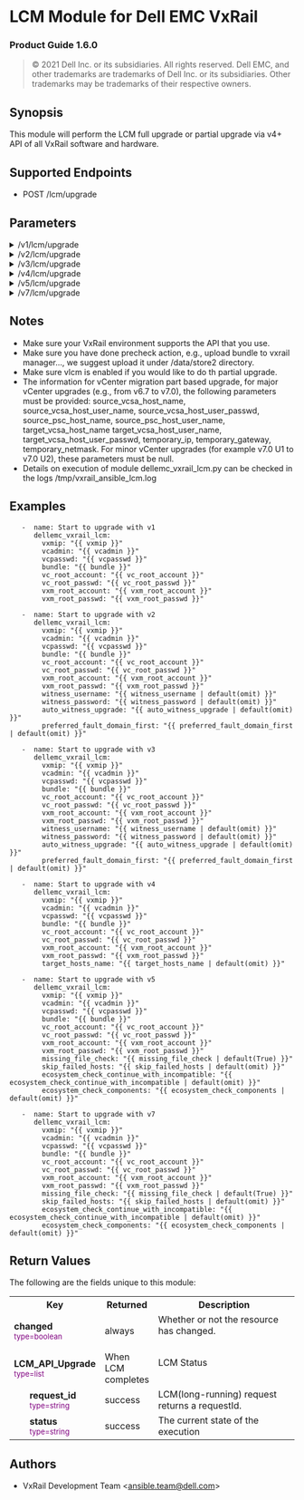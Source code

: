 **LCM Module for Dell EMC VxRail**
=========================================
### Product Guide 1.6.0

> © 2021 Dell Inc. or its subsidiaries. All rights reserved. Dell 
> EMC, and other trademarks are trademarks of Dell Inc. or its 
> subsidiaries. Other trademarks may be trademarks of their respective owners. 

Synopsis
--------
This module will perform the LCM full upgrade or partial upgrade via v4+ API of all VxRail software and hardware.
  
Supported Endpoints
--------

* POST /lcm/upgrade
  

Parameters
----------

<details>
   <summary>/v1/lcm/upgrade</summary>
   <table border=0
      cellpadding=0
      class="documentation-table">
      <tr>
         <th colspan="1">Parameter</th>
         <th>Choices/<font color="blue">Defaults</font>
         </th>
         <th width="100%">Comments</th>
      </tr>
      <tr>
         <td colspan="1">
            <div class="ansibleOptionAnchor"
               id="parameter-host_name"/>
            <b>vxmip</b>
            <a class="ansibleOptionLink"
               href="#parameter-host_name"
               title="Permalink to this option"/>
            <div style="font-size: small">
               <span style="color: purple">type=string</span>
               <br>
               <span style="color: red">required=true</span>
            </div>
         </td>
         <td>
         </td>
         <td>
            <div>The IP address of the VxRail Manager System</div>
         </td>
      </tr>
      <tr>
         <td colspan="1">
            <div class="ansibleOptionAnchor"
               id="parameter-host_name"/>
            <b>vcadmin</b>
            <a class="ansibleOptionLink"
               href="#parameter-host_name"
               title="Permalink to this option"/>
            <div style="font-size: small">
               <span style="color: purple">type=string</span>
               <br>
               <span style="color: red">required=true</span>
            </div>
         </td>
         <td>
         </td>
         <td>
            <div>Administrative account of the vCenter Server the VxRail Manager is registered to</div>
         </td>
      </tr>
      <tr>
         <td colspan="1">
            <div class="ansibleOptionAnchor"
               id="parameter-host_name"/>
            <b>vcpasswd</b>
            <a class="ansibleOptionLink"
               href="#parameter-host_name"
               title="Permalink to this option"/>
            <div style="font-size: small">
               <span style="color: purple">type=string</span>
               <br>
               <span style="color: red">required=true</span>
            </div>
         </td>
         <td>
         </td>
         <td>
            <div>The password for the administrator account provided in vcadmin</div>
         </td>
      </tr>
      <tr>
         <td colspan="1">
            <div class="ansibleOptionAnchor"
               id="parameter-host_name"/>
            <b>vc_root_account</b>
            <a class="ansibleOptionLink"
               href="#parameter-host_name"
               title="Permalink to this option"/>
            <div style="font-size: small">
               <span style="color: purple">type=string</span>
               <br>
               <span style="color: red">required=true</span>
            </div>
         </td>
         <td>
         </td>
         <td>
            <div>Root account of the vCenter Server the VxRail Manager is registered to</div>
         </td>
      </tr>
      <tr>
         <td colspan="1">
            <div class="ansibleOptionAnchor"
               id="parameter-host_name"/>
            <b>vc_root_passwd</b>
            <a class="ansibleOptionLink"
               href="#parameter-host_name"
               title="Permalink to this option"/>
            <div style="font-size: small">
               <span style="color: purple">type=string</span>
               <br>
               <span style="color: red">required=true</span>
            </div>
         </td>
         <td>
         </td>
         <td>
            <div>The password for the root account provided in vcadmin</div>
         </td>
      </tr>
      <tr>
         <td colspan="1">
            <div class="ansibleOptionAnchor"
               id="parameter-host_name"/>
            <b>vxm_root_account</b>
            <a class="ansibleOptionLink"
               href="#parameter-host_name"
               title="Permalink to this option"/>
            <div style="font-size: small">
               <span style="color: purple">type=string</span>
               <br>
               <span style="color: red">required=true</span>
            </div>
         </td>
         <td>
         </td>
         <td>
            <div>Root account of  VxRail Manager</div>
         </td>
      </tr>
      <tr>
         <td colspan="1">
            <div class="ansibleOptionAnchor"
               id="parameter-host_name"/>
            <b>vxm_root_passwd</b>
            <a class="ansibleOptionLink"
               href="#parameter-host_name"
               title="Permalink to this option"/>
            <div style="font-size: small">
               <span style="color: purple">type=string</span>
               <br>
               <span style="color: red">required=true</span>
            </div>
         </td>
         <td>
         </td>
         <td>
            <div>The password for the root account provided in vxm root account</div>
         </td>
      </tr>
      <tr>
         <td colspan="1">
            <div class="ansibleOptionAnchor"
               id="parameter-host_name"/>
            <b>bundle</b>
            <a class="ansibleOptionLink"
               href="#parameter-host_name"
               title="Permalink to this option"/>
            <div style="font-size: small">
               <span style="color: purple">type=string</span>
               <br>
               <span style="color: red">required=true</span>
            </div>
         </td>
         <td>
         </td>
         <td>
            <div>The path of lcm bundle on vxm, which is recommended under /data/store2</div>
         </td>
      </tr>
      <tr>
         <td colspan="1">
            <div class="ansibleOptionAnchor"
               id="parameter-state"/>
            <b>psc_root_account</b>
            <a class="ansibleOptionLink"
               href="#parameter-state"
               title="Permalink to this option"/>
            <div style="font-size: small">
               <span style="color: purple">type=str</span>
               <br>
               <span style="color: red"/>
            </div>
         </td>
         <td>
         </td>
         <td>
            <div>Root account of the PSC the VxRail Manager is registered to.</div>
         </td>
      </tr>
      <tr>
         <td colspan="1">
            <div class="ansibleOptionAnchor"
               id="parameter-state"/>
            <b>psc_root_passwd</b>
            <a class="ansibleOptionLink"
               href="#parameter-state"
               title="Permalink to this option"/>
            <div style="font-size: small">
               <span style="color: purple">type=str</span>
               <br>
               <span style="color: red"/>
            </div>
         </td>
         <td>
         </td>
         <td>
            <div>The password for the root account provided in PSC.</div>
         </td>
      </tr>
      <tr>
         <td colspan="1">
            <div class="ansibleOptionAnchor"
               id="parameter-state"/>
            <b>source_vcsa_host_name</b>
            <a class="ansibleOptionLink"
               href="#parameter-state"
               title="Permalink to this option"/>
            <div style="font-size: small">
               <span style="color: purple">type=str</span>
               <br>
               <span style="color: red"/>
            </div>
         </td>
         <td>
         </td>
         <td>
            <div>Hostname of the source ESXi host.</div>
         </td>
      </tr>
      <tr>
         <td colspan="1">
            <div class="ansibleOptionAnchor"
               id="parameter-state"/>
            <b>source_vcsa_host_user_name</b>
            <a class="ansibleOptionLink"
               href="#parameter-state"
               title="Permalink to this option"/>
            <div style="font-size: small">
               <span style="color: purple">type=str</span>
               <br>
               <span style="color: red"/>
            </div>
         </td>
         <td>
         </td>
         <td>
            <div>The username of account in the source ESXi host.</div>
         </td>
      </tr>
      <tr>
         <td colspan="1">
            <div class="ansibleOptionAnchor"
               id="parameter-state"/>
            <b>source_vcsa_host_user_passwd</b>
            <a class="ansibleOptionLink"
               href="#parameter-state"
               title="Permalink to this option"/>
            <div style="font-size: small">
               <span style="color: purple">type=str</span>
               <br>
               <span style="color: red"/>
            </div>
         </td>
         <td>
         </td>
         <td>
            <div>The password of account in the source ESXi host.</div>
         </td>
      </tr>
      <tr>
         <td colspan="1">
            <div class="ansibleOptionAnchor"
               id="parameter-state"/>
            <b>source_psc_host_name</b>
            <a class="ansibleOptionLink"
               href="#parameter-state"
               title="Permalink to this option"/>
            <div style="font-size: small">
               <span style="color: purple">type=str</span>
               <br>
               <span style="color: red"/>
            </div>
         </td>
         <td>
         </td>
         <td>
            <div>Hostname of the source PSC host.</div>
         </td>
      </tr>
      <tr>
         <td colspan="1">
            <div class="ansibleOptionAnchor"
               id="parameter-state"/>
            <b>source_psc_host_user_name</b>
            <a class="ansibleOptionLink"
               href="#parameter-state"
               title="Permalink to this option"/>
            <div style="font-size: small">
               <span style="color: purple">type=str</span>
               <br>
               <span style="color: red"/>
            </div>
         </td>
         <td>
         </td>
         <td>
            <div>The username of source PSC host.</div>
         </td>
      </tr>
      <tr>
         <td colspan="1">
            <div class="ansibleOptionAnchor"
               id="parameter-state"/>
            <b>source_psc_host_user_passwd</b>
            <a class="ansibleOptionLink"
               href="#parameter-state"
               title="Permalink to this option"/>
            <div style="font-size: small">
               <span style="color: purple">type=str</span>
               <br>
               <span style="color: red"/>
            </div>
         </td>
         <td>
         </td>
         <td>
            <div>The password of source PSC host account</div>
         </td>
      </tr>
      <tr>
         <td colspan="1">
            <div class="ansibleOptionAnchor"
               id="parameter-state"/>
            <b>target_vcsa_host_name</b>
            <a class="ansibleOptionLink"
               href="#parameter-state"
               title="Permalink to this option"/>
            <div style="font-size: small">
               <span style="color: purple">type=str</span>
               <br>
               <span style="color: red"/>
            </div>
         </td>
         <td>
         </td>
         <td>
            <div>Hostname of the target host.</div>
         </td>
      </tr>
      <tr>
         <td colspan="1">
            <div class="ansibleOptionAnchor"
               id="parameter-state"/>
            <b>target_vcsa_host_user_name</b>
            <a class="ansibleOptionLink"
               href="#parameter-state"
               title="Permalink to this option"/>
            <div style="font-size: small">
               <span style="color: purple">type=str</span>
               <br>
               <span style="color: red"/>
            </div>
         </td>
         <td>
         </td>
         <td>
            <div>The username of the target host.</div>
         </td>
      </tr>
      <tr>
         <td colspan="1">
            <div class="ansibleOptionAnchor"
               id="parameter-state"/>
            <b>target_vcsa_host_user_passwd</b>
            <a class="ansibleOptionLink"
               href="#parameter-state"
               title="Permalink to this option"/>
            <div style="font-size: small">
               <span style="color: purple">type=str</span>
               <br>
               <span style="color: red"/>
            </div>
         </td>
         <td>
         </td>
         <td>
            <div>The account password of the target host.</div>
         </td>
      </tr>
      <tr>
         <td colspan="1">
            <div class="ansibleOptionAnchor"
               id="parameter-state"/>
            <b>temporary_ip</b>
            <a class="ansibleOptionLink"
               href="#parameter-state"
               title="Permalink to this option"/>
            <div style="font-size: small">
               <span style="color: purple">type=str</span>
               <br>
               <span style="color: red"/>
            </div>
         </td>
         <td>
         </td>
         <td>
            <div>Temporary IP to be used during the vCenter upgrade.</div>
         </td>
      </tr>
      <tr>
         <td colspan="1">
            <div class="ansibleOptionAnchor"
               id="parameter-state"/>
            <b>temporary_gateway</b>
            <a class="ansibleOptionLink"
               href="#parameter-state"
               title="Permalink to this option"/>
            <div style="font-size: small">
               <span style="color: purple">type=str</span>
               <br>
               <span style="color: red"/>
            </div>
         </td>
         <td>
         </td>
         <td>
            <div>Gateway to be used during the vCenter upgrade.</div>
         </td>
      </tr>
      <tr>
         <td colspan="1">
            <div class="ansibleOptionAnchor"
               id="parameter-state"/>
            <b>temporary_netmask</b>
            <a class="ansibleOptionLink"
               href="#parameter-state"
               title="Permalink to this option"/>
            <div style="font-size: small">
               <span style="color: purple">type=str</span>
               <br>
               <span style="color: red"/>
            </div>
         </td>
         <td>
         </td>
         <td>
            <div>Netmask to be used during the vCenter upgrade.</div>
         </td>
      </tr>
      <tr>
         <td colspan="1">
            <div class="ansibleOptionAnchor"
               id="parameter-state"/>
            <b>api_version_number</b>
            <a class="ansibleOptionLink"
               href="#parameter-state"
               title="Permalink to this option"/>
            <div style="font-size: small">
               <span style="color: purple">type=str</span>
               <br>
               <span style="color: red"/>
            </div>
         </td>
         <td>
            <ul style="margin: 0; padding: 0">
               <b>Default:</b>
               <li>1</li>
            </ul>
         </td>
         <td>
            <div>The version of LCM upgrade API, the default value is the highest available version in your VxRail system.</div>
         </td>
      </tr>
      <tr>
         <td colspan="1">
            <div class="ansibleOptionAnchor"
               id="parameter-state"/>
            <b>timeout</b>
            <a class="ansibleOptionLink"
               href="#parameter-state"
               title="Permalink to this option"/>
            <div style="font-size: small">
               <span style="color: purple">type=integer</span>
               <br>
               <span style="color: red"/>
            </div>
         </td>
         <td>
            <ul style="margin: 0; padding: 0">
               <b>Default:</b>
               <li>21600s (6 hours)</li>
            </ul>
         </td>
         <td>
            <div>Time out value for LCM, the default value is 21600 seconds(6 hours).</div>
         </td>
      </tr>
   </table>
</details>
<details>
      <summary>/v2/lcm/upgrade</summary>
   <table border=0
      cellpadding=0
      class="documentation-table">
      <tr>
         <th colspan="1">Parameter</th>
         <th>Choices/<font color="blue">Defaults</font>
         </th>
         <th width="100%">Comments</th>
      </tr>
      <tr>
         <td colspan="1">
            <div class="ansibleOptionAnchor"
               id="parameter-host_name"/>
            <b>vxmip</b>
            <a class="ansibleOptionLink"
               href="#parameter-host_name"
               title="Permalink to this option"/>
            <div style="font-size: small">
               <span style="color: purple">type=string</span>
               <br>
               <span style="color: red">required=true</span>
            </div>
         </td>
         <td>
         </td>
         <td>
            <div>The IP address of the VxRail Manager System</div>
         </td>
      </tr>
      <tr>
         <td colspan="1">
            <div class="ansibleOptionAnchor"
               id="parameter-host_name"/>
            <b>vcadmin</b>
            <a class="ansibleOptionLink"
               href="#parameter-host_name"
               title="Permalink to this option"/>
            <div style="font-size: small">
               <span style="color: purple">type=string</span>
               <br>
               <span style="color: red">required=true</span>
            </div>
         </td>
         <td>
         </td>
         <td>
            <div>Administrative account of the vCenter Server the VxRail Manager is registered to</div>
         </td>
      </tr>
      <tr>
         <td colspan="1">
            <div class="ansibleOptionAnchor"
               id="parameter-host_name"/>
            <b>vcpasswd</b>
            <a class="ansibleOptionLink"
               href="#parameter-host_name"
               title="Permalink to this option"/>
            <div style="font-size: small">
               <span style="color: purple">type=string</span>
               <br>
               <span style="color: red">required=true</span>
            </div>
         </td>
         <td>
         </td>
         <td>
            <div>The password for the administrator account provided in vcadmin</div>
         </td>
      </tr>
      <tr>
         <td colspan="1">
            <div class="ansibleOptionAnchor"
               id="parameter-host_name"/>
            <b>vc_root_account</b>
            <a class="ansibleOptionLink"
               href="#parameter-host_name"
               title="Permalink to this option"/>
            <div style="font-size: small">
               <span style="color: purple">type=string</span>
               <br>
               <span style="color: red">required=true</span>
            </div>
         </td>
         <td>
         </td>
         <td>
            <div>Root account of the vCenter Server the VxRail Manager is registered to</div>
         </td>
      </tr>
      <tr>
         <td colspan="1">
            <div class="ansibleOptionAnchor"
               id="parameter-host_name"/>
            <b>vc_root_passwd</b>
            <a class="ansibleOptionLink"
               href="#parameter-host_name"
               title="Permalink to this option"/>
            <div style="font-size: small">
               <span style="color: purple">type=string</span>
               <br>
               <span style="color: red">required=true</span>
            </div>
         </td>
         <td>
         </td>
         <td>
            <div>The password for the root account provided in vcadmin</div>
         </td>
      </tr>
      <tr>
         <td colspan="1">
            <div class="ansibleOptionAnchor"
               id="parameter-host_name"/>
            <b>vxm_root_account</b>
            <a class="ansibleOptionLink"
               href="#parameter-host_name"
               title="Permalink to this option"/>
            <div style="font-size: small">
               <span style="color: purple">type=string</span>
               <br>
               <span style="color: red">required=true</span>
            </div>
         </td>
         <td>
         </td>
         <td>
            <div>Root account of  VxRail Manager</div>
         </td>
      </tr>
      <tr>
         <td colspan="1">
            <div class="ansibleOptionAnchor"
               id="parameter-host_name"/>
            <b>vxm_root_passwd</b>
            <a class="ansibleOptionLink"
               href="#parameter-host_name"
               title="Permalink to this option"/>
            <div style="font-size: small">
               <span style="color: purple">type=string</span>
               <br>
               <span style="color: red">required=true</span>
            </div>
         </td>
         <td>
         </td>
         <td>
            <div>The password for the root account provided in vxm root account</div>
         </td>
      </tr>
      <tr>
         <td colspan="1">
            <div class="ansibleOptionAnchor"
               id="parameter-host_name"/>
            <b>bundle</b>
            <a class="ansibleOptionLink"
               href="#parameter-host_name"
               title="Permalink to this option"/>
            <div style="font-size: small">
               <span style="color: purple">type=string</span>
               <br>
               <span style="color: red">required=true</span>
            </div>
         </td>
         <td>
         </td>
         <td>
            <div>The path of lcm bundle on vxm, which is recommended under /data/store2</div>
         </td>
      </tr>
      <tr>
         <td colspan="1">
            <div class="ansibleOptionAnchor"
               id="parameter-state"/>
            <b>psc_root_account</b>
            <a class="ansibleOptionLink"
               href="#parameter-state"
               title="Permalink to this option"/>
            <div style="font-size: small">
               <span style="color: purple">type=str</span>
               <br>
               <span style="color: red"/>
            </div>
         </td>
         <td>
         </td>
         <td>
            <div>Root account of the PSC the VxRail Manager is registered to.</div>
         </td>
      </tr>
      <tr>
         <td colspan="1">
            <div class="ansibleOptionAnchor"
               id="parameter-state"/>
            <b>psc_root_passwd</b>
            <a class="ansibleOptionLink"
               href="#parameter-state"
               title="Permalink to this option"/>
            <div style="font-size: small">
               <span style="color: purple">type=str</span>
               <br>
               <span style="color: red"/>
            </div>
         </td>
         <td>
         </td>
         <td>
            <div>The password for the root account provided in PSC.</div>
         </td>
      </tr>
      <tr>
         <td colspan="1">
            <div class="ansibleOptionAnchor"
               id="parameter-state"/>
            <b>source_vcsa_host_name</b>
            <a class="ansibleOptionLink"
               href="#parameter-state"
               title="Permalink to this option"/>
            <div style="font-size: small">
               <span style="color: purple">type=str</span>
               <br>
               <span style="color: red"/>
            </div>
         </td>
         <td>
         </td>
         <td>
            <div>Hostname of the source ESXi host.</div>
         </td>
      </tr>
      <tr>
         <td colspan="1">
            <div class="ansibleOptionAnchor"
               id="parameter-state"/>
            <b>source_vcsa_host_user_name</b>
            <a class="ansibleOptionLink"
               href="#parameter-state"
               title="Permalink to this option"/>
            <div style="font-size: small">
               <span style="color: purple">type=str</span>
               <br>
               <span style="color: red"/>
            </div>
         </td>
         <td>
         </td>
         <td>
            <div>The username of account in the source ESXi host.</div>
         </td>
      </tr>
      <tr>
         <td colspan="1">
            <div class="ansibleOptionAnchor"
               id="parameter-state"/>
            <b>source_vcsa_host_user_passwd</b>
            <a class="ansibleOptionLink"
               href="#parameter-state"
               title="Permalink to this option"/>
            <div style="font-size: small">
               <span style="color: purple">type=str</span>
               <br>
               <span style="color: red"/>
            </div>
         </td>
         <td>
         </td>
         <td>
            <div>The password of account in the source ESXi host.</div>
         </td>
      </tr>
      <tr>
         <td colspan="1">
            <div class="ansibleOptionAnchor"
               id="parameter-state"/>
            <b>source_psc_host_name</b>
            <a class="ansibleOptionLink"
               href="#parameter-state"
               title="Permalink to this option"/>
            <div style="font-size: small">
               <span style="color: purple">type=str</span>
               <br>
               <span style="color: red"/>
            </div>
         </td>
         <td>
         </td>
         <td>
            <div>Hostname of the source PSC host.</div>
         </td>
      </tr>
      <tr>
         <td colspan="1">
            <div class="ansibleOptionAnchor"
               id="parameter-state"/>
            <b>source_psc_host_user_name</b>
            <a class="ansibleOptionLink"
               href="#parameter-state"
               title="Permalink to this option"/>
            <div style="font-size: small">
               <span style="color: purple">type=str</span>
               <br>
               <span style="color: red"/>
            </div>
         </td>
         <td>
         </td>
         <td>
            <div>The username of source PSC host.</div>
         </td>
      </tr>
      <tr>
         <td colspan="1">
            <div class="ansibleOptionAnchor"
               id="parameter-state"/>
            <b>source_psc_host_user_passwd</b>
            <a class="ansibleOptionLink"
               href="#parameter-state"
               title="Permalink to this option"/>
            <div style="font-size: small">
               <span style="color: purple">type=str</span>
               <br>
               <span style="color: red"/>
            </div>
         </td>
         <td>
         </td>
         <td>
            <div>The password of source PSC host account</div>
         </td>
      </tr>
      <tr>
         <td colspan="1">
            <div class="ansibleOptionAnchor"
               id="parameter-state"/>
            <b>target_vcsa_host_name</b>
            <a class="ansibleOptionLink"
               href="#parameter-state"
               title="Permalink to this option"/>
            <div style="font-size: small">
               <span style="color: purple">type=str</span>
               <br>
               <span style="color: red"/>
            </div>
         </td>
         <td>
         </td>
         <td>
            <div>Hostname of the target host.</div>
         </td>
      </tr>
      <tr>
         <td colspan="1">
            <div class="ansibleOptionAnchor"
               id="parameter-state"/>
            <b>target_vcsa_host_user_name</b>
            <a class="ansibleOptionLink"
               href="#parameter-state"
               title="Permalink to this option"/>
            <div style="font-size: small">
               <span style="color: purple">type=str</span>
               <br>
               <span style="color: red"/>
            </div>
         </td>
         <td>
         </td>
         <td>
            <div>The username of the target host.</div>
         </td>
      </tr>
      <tr>
         <td colspan="1">
            <div class="ansibleOptionAnchor"
               id="parameter-state"/>
            <b>target_vcsa_host_user_passwd</b>
            <a class="ansibleOptionLink"
               href="#parameter-state"
               title="Permalink to this option"/>
            <div style="font-size: small">
               <span style="color: purple">type=str</span>
               <br>
               <span style="color: red"/>
            </div>
         </td>
         <td>
         </td>
         <td>
            <div>The account password of the target host.</div>
         </td>
      </tr>
      <tr>
         <td colspan="1">
            <div class="ansibleOptionAnchor"
               id="parameter-state"/>
            <b>temporary_ip</b>
            <a class="ansibleOptionLink"
               href="#parameter-state"
               title="Permalink to this option"/>
            <div style="font-size: small">
               <span style="color: purple">type=str</span>
               <br>
               <span style="color: red"/>
            </div>
         </td>
         <td>
         </td>
         <td>
            <div>Temporary IP to be used during the vCenter upgrade.</div>
         </td>
      </tr>
      <tr>
         <td colspan="1">
            <div class="ansibleOptionAnchor"
               id="parameter-state"/>
            <b>temporary_gateway</b>
            <a class="ansibleOptionLink"
               href="#parameter-state"
               title="Permalink to this option"/>
            <div style="font-size: small">
               <span style="color: purple">type=str</span>
               <br>
               <span style="color: red"/>
            </div>
         </td>
         <td>
         </td>
         <td>
            <div>Gateway to be used during the vCenter upgrade.</div>
         </td>
      </tr>
      <tr>
         <td colspan="1">
            <div class="ansibleOptionAnchor"
               id="parameter-state"/>
            <b>temporary_netmask</b>
            <a class="ansibleOptionLink"
               href="#parameter-state"
               title="Permalink to this option"/>
            <div style="font-size: small">
               <span style="color: purple">type=str</span>
               <br>
               <span style="color: red"/>
            </div>
         </td>
         <td>
         </td>
         <td>
            <div>Netmask to be used during the vCenter upgrade.</div>
         </td>
      </tr>
      <tr>
         <td colspan="1">
            <div class="ansibleOptionAnchor"
               id="parameter-state"/>
            <b>witness_username</b>
            <a class="ansibleOptionLink"
               href="#parameter-state"
               title="Permalink to this option"/>
            <div style="font-size: small">
               <span style="color: purple">type=str</span>
               <br>
               <span style="color: red"/>
            </div>
         </td>
         <td>
         </td>
         <td>
            <div>Username of the witness account.</div>
         </td>
      </tr>
      <tr>
         <td colspan="1">
            <div class="ansibleOptionAnchor"
               id="parameter-state"/>
            <b>witness_password</b>
            <a class="ansibleOptionLink"
               href="#parameter-state"
               title="Permalink to this option"/>
            <div style="font-size: small">
               <span style="color: purple">type=str</span>
               <br>
               <span style="color: red"/>
            </div>
         </td>
         <td>
         </td>
         <td>
            <div>Password of the witness account.</div>
         </td>
      </tr>
      <tr>
         <td colspan="1">
            <div class="ansibleOptionAnchor"
               id="parameter-state"/>
            <b>auto_witness_upgrade</b>
            <a class="ansibleOptionLink"
               href="#parameter-state"
               title="Permalink to this option"/>
            <div style="font-size: small">
               <span style="color: purple">type=str</span>
               <br>
               <span style="color: red"/>
            </div>
         </td>
         <td>
         </td>
         <td>
            <div>Automatically upgrade the witness node by VxRail.</div>
         </td>
      </tr>
      <tr>
         <td colspan="1">
            <div class="ansibleOptionAnchor"
               id="parameter-state"/>
            <b>preferred_fault_domain_first</b>
            <a class="ansibleOptionLink"
               href="#parameter-state"
               title="Permalink to this option"/>
            <div style="font-size: small">
               <span style="color: purple">type=str</span>
               <br>
               <span style="color: red"/>
            </div>
         </td>
         <td>
         </td>
         <td>
            <div>Upgrade preferred fault domain hosts first.</div>
         </td>
      </tr>
      <tr>
         <td colspan="1">
            <div class="ansibleOptionAnchor"
               id="parameter-state"/>
            <b>api_version_number</b>
            <a class="ansibleOptionLink"
               href="#parameter-state"
               title="Permalink to this option"/>
            <div style="font-size: small">
               <span style="color: purple">type=str</span>
               <br>
               <span style="color: red"/>
            </div>
         </td>
         <td>
            <ul style="margin: 0; padding: 0">
               <b>Default:</b>
               <li>2</li>
            </ul>
         </td>
         <td>
            <div>The version of LCM upgrade API, the default value is the highest available version in your VxRail system.</div>
         </td>
      </tr>
      <tr>
         <td colspan="1">
            <div class="ansibleOptionAnchor"
               id="parameter-state"/>
            <b>timeout</b>
            <a class="ansibleOptionLink"
               href="#parameter-state"
               title="Permalink to this option"/>
            <div style="font-size: small">
               <span style="color: purple">type=integer</span>
               <br>
               <span style="color: red"/>
            </div>
         </td>
         <td>
            <ul style="margin: 0; padding: 0">
               <b>Default:</b>
               <li>21600s (6 hours)</li>
            </ul>
         </td>
         <td>
            <div>Time out value for LCM, the default value is 21600 seconds(6 hours).</div>
         </td>
      </tr>
   </table>
</details>
<details>
   <summary>/v3/lcm/upgrade</summary>
   <table border=0
      cellpadding=0
      class="documentation-table">
      <tr>
         <th colspan="1">Parameter</th>
         <th>Choices/<font color="blue">Defaults</font>
         </th>
         <th width="100%">Comments</th>
      </tr>
      <tr>
         <td colspan="1">
            <div class="ansibleOptionAnchor"
               id="parameter-host_name"/>
            <b>vxmip</b>
            <a class="ansibleOptionLink"
               href="#parameter-host_name"
               title="Permalink to this option"/>
            <div style="font-size: small">
               <span style="color: purple">type=string</span>
               <br>
               <span style="color: red">required=true</span>
            </div>
         </td>
         <td>
         </td>
         <td>
            <div>The IP address of the VxRail Manager System</div>
         </td>
      </tr>
      <tr>
         <td colspan="1">
            <div class="ansibleOptionAnchor"
               id="parameter-host_name"/>
            <b>vcadmin</b>
            <a class="ansibleOptionLink"
               href="#parameter-host_name"
               title="Permalink to this option"/>
            <div style="font-size: small">
               <span style="color: purple">type=string</span>
               <br>
               <span style="color: red">required=true</span>
            </div>
         </td>
         <td>
         </td>
         <td>
            <div>Administrative account of the vCenter Server the VxRail Manager is registered to</div>
         </td>
      </tr>
      <tr>
         <td colspan="1">
            <div class="ansibleOptionAnchor"
               id="parameter-host_name"/>
            <b>vcpasswd</b>
            <a class="ansibleOptionLink"
               href="#parameter-host_name"
               title="Permalink to this option"/>
            <div style="font-size: small">
               <span style="color: purple">type=string</span>
               <br>
               <span style="color: red">required=true</span>
            </div>
         </td>
         <td>
         </td>
         <td>
            <div>The password for the administrator account provided in vcadmin</div>
         </td>
      </tr>
      <tr>
         <td colspan="1">
            <div class="ansibleOptionAnchor"
               id="parameter-host_name"/>
            <b>vc_root_account</b>
            <a class="ansibleOptionLink"
               href="#parameter-host_name"
               title="Permalink to this option"/>
            <div style="font-size: small">
               <span style="color: purple">type=string</span>
               <br>
               <span style="color: red">required=true</span>
            </div>
         </td>
         <td>
         </td>
         <td>
            <div>Root account of the vCenter Server the VxRail Manager is registered to</div>
         </td>
      </tr>
      <tr>
         <td colspan="1">
            <div class="ansibleOptionAnchor"
               id="parameter-host_name"/>
            <b>vc_root_passwd</b>
            <a class="ansibleOptionLink"
               href="#parameter-host_name"
               title="Permalink to this option"/>
            <div style="font-size: small">
               <span style="color: purple">type=string</span>
               <br>
               <span style="color: red">required=true</span>
            </div>
         </td>
         <td>
         </td>
         <td>
            <div>The password for the root account provided in vcadmin</div>
         </td>
      </tr>
      <tr>
         <td colspan="1">
            <div class="ansibleOptionAnchor"
               id="parameter-host_name"/>
            <b>vxm_root_account</b>
            <a class="ansibleOptionLink"
               href="#parameter-host_name"
               title="Permalink to this option"/>
            <div style="font-size: small">
               <span style="color: purple">type=string</span>
               <br>
               <span style="color: red">required=true</span>
            </div>
         </td>
         <td>
         </td>
         <td>
            <div>Root account of  VxRail Manager</div>
         </td>
      </tr>
      <tr>
         <td colspan="1">
            <div class="ansibleOptionAnchor"
               id="parameter-host_name"/>
            <b>vxm_root_passwd</b>
            <a class="ansibleOptionLink"
               href="#parameter-host_name"
               title="Permalink to this option"/>
            <div style="font-size: small">
               <span style="color: purple">type=string</span>
               <br>
               <span style="color: red">required=true</span>
            </div>
         </td>
         <td>
         </td>
         <td>
            <div>The password for the root account provided in vxm root account</div>
         </td>
      </tr>
      <tr>
         <td colspan="1">
            <div class="ansibleOptionAnchor"
               id="parameter-host_name"/>
            <b>bundle</b>
            <a class="ansibleOptionLink"
               href="#parameter-host_name"
               title="Permalink to this option"/>
            <div style="font-size: small">
               <span style="color: purple">type=string</span>
               <br>
               <span style="color: red">required=true</span>
            </div>
         </td>
         <td>
         </td>
         <td>
            <div>The path of lcm bundle on vxm, which is recommended under /data/store2</div>
         </td>
      </tr>
      <tr>
         <td colspan="1">
            <div class="ansibleOptionAnchor"
               id="parameter-state"/>
            <b>source_vcsa_host_name</b>
            <a class="ansibleOptionLink"
               href="#parameter-state"
               title="Permalink to this option"/>
            <div style="font-size: small">
               <span style="color: purple">type=str</span>
               <br>
               <span style="color: red"/>
            </div>
         </td>
         <td>
         </td>
         <td>
            <div>Hostname of the source ESXi host.</div>
         </td>
      </tr>
      <tr>
         <td colspan="1">
            <div class="ansibleOptionAnchor"
               id="parameter-state"/>
            <b>source_vcsa_host_user_name</b>
            <a class="ansibleOptionLink"
               href="#parameter-state"
               title="Permalink to this option"/>
            <div style="font-size: small">
               <span style="color: purple">type=str</span>
               <br>
               <span style="color: red"/>
            </div>
         </td>
         <td>
         </td>
         <td>
            <div>The username of account in the source ESXi host.</div>
         </td>
      </tr>
      <tr>
         <td colspan="1">
            <div class="ansibleOptionAnchor"
               id="parameter-state"/>
            <b>source_vcsa_host_user_passwd</b>
            <a class="ansibleOptionLink"
               href="#parameter-state"
               title="Permalink to this option"/>
            <div style="font-size: small">
               <span style="color: purple">type=str</span>
               <br>
               <span style="color: red"/>
            </div>
         </td>
         <td>
         </td>
         <td>
            <div>The password of account in the source ESXi host.</div>
         </td>
      </tr>
      <tr>
         <td colspan="1">
            <div class="ansibleOptionAnchor"
               id="parameter-state"/>
            <b>target_vcsa_host_name</b>
            <a class="ansibleOptionLink"
               href="#parameter-state"
               title="Permalink to this option"/>
            <div style="font-size: small">
               <span style="color: purple">type=str</span>
               <br>
               <span style="color: red"/>
            </div>
         </td>
         <td>
         </td>
         <td>
            <div>Hostname of the target host.</div>
         </td>
      </tr>
      <tr>
         <td colspan="1">
            <div class="ansibleOptionAnchor"
               id="parameter-state"/>
            <b>target_vcsa_host_user_name</b>
            <a class="ansibleOptionLink"
               href="#parameter-state"
               title="Permalink to this option"/>
            <div style="font-size: small">
               <span style="color: purple">type=str</span>
               <br>
               <span style="color: red"/>
            </div>
         </td>
         <td>
         </td>
         <td>
            <div>The username of the target host.</div>
         </td>
      </tr>
      <tr>
         <td colspan="1">
            <div class="ansibleOptionAnchor"
               id="parameter-state"/>
            <b>target_vcsa_host_user_passwd</b>
            <a class="ansibleOptionLink"
               href="#parameter-state"
               title="Permalink to this option"/>
            <div style="font-size: small">
               <span style="color: purple">type=str</span>
               <br>
               <span style="color: red"/>
            </div>
         </td>
         <td>
         </td>
         <td>
            <div>The account password of the target host.</div>
         </td>
      </tr>
      <tr>
         <td colspan="1">
            <div class="ansibleOptionAnchor"
               id="parameter-state"/>
            <b>temporary_ip</b>
            <a class="ansibleOptionLink"
               href="#parameter-state"
               title="Permalink to this option"/>
            <div style="font-size: small">
               <span style="color: purple">type=str</span>
               <br>
               <span style="color: red"/>
            </div>
         </td>
         <td>
         </td>
         <td>
            <div>Temporary IP to be used during the vCenter upgrade.</div>
         </td>
      </tr>
      <tr>
         <td colspan="1">
            <div class="ansibleOptionAnchor"
               id="parameter-state"/>
            <b>temporary_gateway</b>
            <a class="ansibleOptionLink"
               href="#parameter-state"
               title="Permalink to this option"/>
            <div style="font-size: small">
               <span style="color: purple">type=str</span>
               <br>
               <span style="color: red"/>
            </div>
         </td>
         <td>
         </td>
         <td>
            <div>Gateway to be used during the vCenter upgrade.</div>
         </td>
      </tr>
      <tr>
         <td colspan="1">
            <div class="ansibleOptionAnchor"
               id="parameter-state"/>
            <b>temporary_netmask</b>
            <a class="ansibleOptionLink"
               href="#parameter-state"
               title="Permalink to this option"/>
            <div style="font-size: small">
               <span style="color: purple">type=str</span>
               <br>
               <span style="color: red"/>
            </div>
         </td>
         <td>
         </td>
         <td>
            <div>Netmask to be used during the vCenter upgrade.</div>
         </td>
      </tr>
      <tr>
         <td colspan="1">
            <div class="ansibleOptionAnchor"
               id="parameter-state"/>
            <b>witness_username</b>
            <a class="ansibleOptionLink"
               href="#parameter-state"
               title="Permalink to this option"/>
            <div style="font-size: small">
               <span style="color: purple">type=str</span>
               <br>
               <span style="color: red"/>
            </div>
         </td>
         <td>
         </td>
         <td>
            <div>Username of the witness account.</div>
         </td>
      </tr>
      <tr>
         <td colspan="1">
            <div class="ansibleOptionAnchor"
               id="parameter-state"/>
            <b>witness_password</b>
            <a class="ansibleOptionLink"
               href="#parameter-state"
               title="Permalink to this option"/>
            <div style="font-size: small">
               <span style="color: purple">type=str</span>
               <br>
               <span style="color: red"/>
            </div>
         </td>
         <td>
         </td>
         <td>
            <div>Password of the witness account.</div>
         </td>
      </tr>
      <tr>
         <td colspan="1">
            <div class="ansibleOptionAnchor"
               id="parameter-state"/>
            <b>auto_witness_upgrade</b>
            <a class="ansibleOptionLink"
               href="#parameter-state"
               title="Permalink to this option"/>
            <div style="font-size: small">
               <span style="color: purple">type=str</span>
               <br>
               <span style="color: red"/>
            </div>
         </td>
         <td>
         </td>
         <td>
            <div>Automatically upgrade the witness node by VxRail.</div>
         </td>
      </tr>
      <tr>
         <td colspan="1">
            <div class="ansibleOptionAnchor"
               id="parameter-state"/>
            <b>preferred_fault_domain_first</b>
            <a class="ansibleOptionLink"
               href="#parameter-state"
               title="Permalink to this option"/>
            <div style="font-size: small">
               <span style="color: purple">type=str</span>
               <br>
               <span style="color: red"/>
            </div>
         </td>
         <td>
         </td>
         <td>
            <div>Upgrade preferred fault domain hosts first.</div>
         </td>
      </tr>
      <tr>
         <td colspan="1">
            <div class="ansibleOptionAnchor"
               id="parameter-state"/>
            <b>api_version_number</b>
            <a class="ansibleOptionLink"
               href="#parameter-state"
               title="Permalink to this option"/>
            <div style="font-size: small">
               <span style="color: purple">type=str</span>
               <br>
               <span style="color: red"/>
            </div>
         </td>
         <td>
            <ul style="margin: 0; padding: 0">
               <b>Default:</b>
               <li>3</li>
            </ul>
         </td>
         <td>
            <div>The version of LCM upgrade API, the default value is the highest available version in your VxRail system.</div>
         </td>
      </tr>
      <tr>
         <td colspan="1">
            <div class="ansibleOptionAnchor"
               id="parameter-state"/>
            <b>timeout</b>
            <a class="ansibleOptionLink"
               href="#parameter-state"
               title="Permalink to this option"/>
            <div style="font-size: small">
               <span style="color: purple">type=integer</span>
               <br>
               <span style="color: red"/>
            </div>
         </td>
         <td>
            <ul style="margin: 0; padding: 0">
               <b>Default:</b>
               <li>21600s (6 hours)</li>
            </ul>
         </td>
         <td>
            <div>Time out value for LCM, the default value is 21600 seconds(6 hours).</div>
         </td>
      </tr>
   </table>
</details>
<details>
   <summary>/v4/lcm/upgrade</summary>
   <table border=0
      cellpadding=0
      class="documentation-table">
      <tr>
         <th colspan="1">Parameter</th>
         <th>Choices/<font color="blue">Defaults</font>
         </th>
         <th width="100%">Comments</th>
      </tr>
      <tr>
         <td colspan="1">
            <div class="ansibleOptionAnchor"
               id="parameter-host_name"/>
            <b>vxmip</b>
            <a class="ansibleOptionLink"
               href="#parameter-host_name"
               title="Permalink to this option"/>
            <div style="font-size: small">
               <span style="color: purple">type=string</span>
               <br>
               <span style="color: red">required=true</span>
            </div>
         </td>
         <td>
         </td>
         <td>
            <div>The IP address of the VxRail Manager System</div>
         </td>
      </tr>
      <tr>
         <td colspan="1">
            <div class="ansibleOptionAnchor"
               id="parameter-host_name"/>
            <b>vcadmin</b>
            <a class="ansibleOptionLink"
               href="#parameter-host_name"
               title="Permalink to this option"/>
            <div style="font-size: small">
               <span style="color: purple">type=string</span>
               <br>
               <span style="color: red">required=true</span>
            </div>
         </td>
         <td>
         </td>
         <td>
            <div>Administrative account of the vCenter Server the VxRail Manager is registered to</div>
         </td>
      </tr>
      <tr>
         <td colspan="1">
            <div class="ansibleOptionAnchor"
               id="parameter-host_name"/>
            <b>vcpasswd</b>
            <a class="ansibleOptionLink"
               href="#parameter-host_name"
               title="Permalink to this option"/>
            <div style="font-size: small">
               <span style="color: purple">type=string</span>
               <br>
               <span style="color: red">required=true</span>
            </div>
         </td>
         <td>
         </td>
         <td>
            <div>The password for the administrator account provided in vcadmin</div>
         </td>
      </tr>
      <tr>
         <td colspan="1">
            <div class="ansibleOptionAnchor"
               id="parameter-host_name"/>
            <b>vc_root_account</b>
            <a class="ansibleOptionLink"
               href="#parameter-host_name"
               title="Permalink to this option"/>
            <div style="font-size: small">
               <span style="color: purple">type=string</span>
               <br>
               <span style="color: red">required=true</span>
            </div>
         </td>
         <td>
         </td>
         <td>
            <div>Root account of the vCenter Server the VxRail Manager is registered to</div>
         </td>
      </tr>
      <tr>
         <td colspan="1">
            <div class="ansibleOptionAnchor"
               id="parameter-host_name"/>
            <b>vc_root_passwd</b>
            <a class="ansibleOptionLink"
               href="#parameter-host_name"
               title="Permalink to this option"/>
            <div style="font-size: small">
               <span style="color: purple">type=string</span>
               <br>
               <span style="color: red">required=true</span>
            </div>
         </td>
         <td>
         </td>
         <td>
            <div>The password for the root account provided in vcadmin</div>
         </td>
      </tr>
      <tr>
         <td colspan="1">
            <div class="ansibleOptionAnchor"
               id="parameter-host_name"/>
            <b>vxm_root_account</b>
            <a class="ansibleOptionLink"
               href="#parameter-host_name"
               title="Permalink to this option"/>
            <div style="font-size: small">
               <span style="color: purple">type=string</span>
               <br>
               <span style="color: red">required=true</span>
            </div>
         </td>
         <td>
         </td>
         <td>
            <div>Root account of  VxRail Manager</div>
         </td>
      </tr>
      <tr>
         <td colspan="1">
            <div class="ansibleOptionAnchor"
               id="parameter-host_name"/>
            <b>vxm_root_passwd</b>
            <a class="ansibleOptionLink"
               href="#parameter-host_name"
               title="Permalink to this option"/>
            <div style="font-size: small">
               <span style="color: purple">type=string</span>
               <br>
               <span style="color: red">required=true</span>
            </div>
         </td>
         <td>
         </td>
         <td>
            <div>The password for the root account provided in vxm root account</div>
         </td>
      </tr>
      <tr>
         <td colspan="1">
            <div class="ansibleOptionAnchor"
               id="parameter-host_name"/>
            <b>bundle</b>
            <a class="ansibleOptionLink"
               href="#parameter-host_name"
               title="Permalink to this option"/>
            <div style="font-size: small">
               <span style="color: purple">type=string</span>
               <br>
               <span style="color: red">required=true</span>
            </div>
         </td>
         <td>
         </td>
         <td>
            <div>The path of lcm bundle on vxm, which is recommended under /data/store2</div>
         </td>
      </tr>
      <tr>
         <td colspan="1">
            <div class="ansibleOptionAnchor"
               id="parameter-state"/>
            <b>source_vcsa_host_name</b>
            <a class="ansibleOptionLink"
               href="#parameter-state"
               title="Permalink to this option"/>
            <div style="font-size: small">
               <span style="color: purple">type=str</span>
               <br>
               <span style="color: red"/>
            </div>
         </td>
         <td>
         </td>
         <td>
            <div>Hostname of the source ESXi host.</div>
         </td>
      </tr>
      <tr>
         <td colspan="1">
            <div class="ansibleOptionAnchor"
               id="parameter-state"/>
            <b>source_vcsa_host_user_name</b>
            <a class="ansibleOptionLink"
               href="#parameter-state"
               title="Permalink to this option"/>
            <div style="font-size: small">
               <span style="color: purple">type=str</span>
               <br>
               <span style="color: red"/>
            </div>
         </td>
         <td>
         </td>
         <td>
            <div>The username of account in the source ESXi host.</div>
         </td>
      </tr>
      <tr>
         <td colspan="1">
            <div class="ansibleOptionAnchor"
               id="parameter-state"/>
            <b>source_vcsa_host_user_passwd</b>
            <a class="ansibleOptionLink"
               href="#parameter-state"
               title="Permalink to this option"/>
            <div style="font-size: small">
               <span style="color: purple">type=str</span>
               <br>
               <span style="color: red"/>
            </div>
         </td>
         <td>
         </td>
         <td>
            <div>The password of account in the source ESXi host.</div>
         </td>
      </tr>
      <tr>
         <td colspan="1">
            <div class="ansibleOptionAnchor"
               id="parameter-state"/>
            <b>target_vcsa_host_name</b>
            <a class="ansibleOptionLink"
               href="#parameter-state"
               title="Permalink to this option"/>
            <div style="font-size: small">
               <span style="color: purple">type=str</span>
               <br>
               <span style="color: red"/>
            </div>
         </td>
         <td>
         </td>
         <td>
            <div>Hostname of the target host.</div>
         </td>
      </tr>
      <tr>
         <td colspan="1">
            <div class="ansibleOptionAnchor"
               id="parameter-state"/>
            <b>target_vcsa_host_user_name</b>
            <a class="ansibleOptionLink"
               href="#parameter-state"
               title="Permalink to this option"/>
            <div style="font-size: small">
               <span style="color: purple">type=str</span>
               <br>
               <span style="color: red"/>
            </div>
         </td>
         <td>
         </td>
         <td>
            <div>The username of the target host.</div>
         </td>
      </tr>
      <tr>
         <td colspan="1">
            <div class="ansibleOptionAnchor"
               id="parameter-state"/>
            <b>target_vcsa_host_user_passwd</b>
            <a class="ansibleOptionLink"
               href="#parameter-state"
               title="Permalink to this option"/>
            <div style="font-size: small">
               <span style="color: purple">type=str</span>
               <br>
               <span style="color: red"/>
            </div>
         </td>
         <td>
         </td>
         <td>
            <div>The account password of the target host.</div>
         </td>
      </tr>
      <tr>
         <td colspan="1">
            <div class="ansibleOptionAnchor"
               id="parameter-state"/>
            <b>temporary_ip</b>
            <a class="ansibleOptionLink"
               href="#parameter-state"
               title="Permalink to this option"/>
            <div style="font-size: small">
               <span style="color: purple">type=str</span>
               <br>
               <span style="color: red"/>
            </div>
         </td>
         <td>
         </td>
         <td>
            <div>Temporary IP to be used during the vCenter upgrade.</div>
         </td>
      </tr>
      <tr>
         <td colspan="1">
            <div class="ansibleOptionAnchor"
               id="parameter-state"/>
            <b>temporary_gateway</b>
            <a class="ansibleOptionLink"
               href="#parameter-state"
               title="Permalink to this option"/>
            <div style="font-size: small">
               <span style="color: purple">type=str</span>
               <br>
               <span style="color: red"/>
            </div>
         </td>
         <td>
         </td>
         <td>
            <div>Gateway to be used during the vCenter upgrade.</div>
         </td>
      </tr>
      <tr>
         <td colspan="1">
            <div class="ansibleOptionAnchor"
               id="parameter-state"/>
            <b>temporary_netmask</b>
            <a class="ansibleOptionLink"
               href="#parameter-state"
               title="Permalink to this option"/>
            <div style="font-size: small">
               <span style="color: purple">type=str</span>
               <br>
               <span style="color: red"/>
            </div>
         </td>
         <td>
         </td>
         <td>
            <div>Netmask to be used during the vCenter upgrade.</div>
         </td>
      </tr>
      <tr>
         <td colspan="1">
            <div class="ansibleOptionAnchor"
               id="parameter-state"/>
            <b>witness_username</b>
            <a class="ansibleOptionLink"
               href="#parameter-state"
               title="Permalink to this option"/>
            <div style="font-size: small">
               <span style="color: purple">type=str</span>
               <br>
               <span style="color: red"/>
            </div>
         </td>
         <td>
         </td>
         <td>
            <div>Username of the witness account.</div>
         </td>
      </tr>
      <tr>
         <td colspan="1">
            <div class="ansibleOptionAnchor"
               id="parameter-state"/>
            <b>witness_password</b>
            <a class="ansibleOptionLink"
               href="#parameter-state"
               title="Permalink to this option"/>
            <div style="font-size: small">
               <span style="color: purple">type=str</span>
               <br>
               <span style="color: red"/>
            </div>
         </td>
         <td>
         </td>
         <td>
            <div>Password of the witness account.</div>
         </td>
      </tr>
      <tr>
         <td colspan="1">
            <div class="ansibleOptionAnchor"
               id="parameter-state"/>
            <b>auto_witness_upgrade</b>
            <a class="ansibleOptionLink"
               href="#parameter-state"
               title="Permalink to this option"/>
            <div style="font-size: small">
               <span style="color: purple">type=str</span>
               <br>
               <span style="color: red"/>
            </div>
         </td>
         <td>
         </td>
         <td>
            <div>Automatically upgrade the witness node by VxRail.</div>
         </td>
      </tr>
      <tr>
         <td colspan="1">
            <div class="ansibleOptionAnchor"
               id="parameter-state"/>
            <b>preferred_fault_domain_first</b>
            <a class="ansibleOptionLink"
               href="#parameter-state"
               title="Permalink to this option"/>
            <div style="font-size: small">
               <span style="color: purple">type=str</span>
               <br>
               <span style="color: red"/>
            </div>
         </td>
         <td>
         </td>
         <td>
            <div>Upgrade preferred fault domain hosts first.</div>
         </td>
      </tr>
      <tr>
         <td colspan="1">
            <div class="ansibleOptionAnchor"
               id="parameter-state"/>
            <b>target_hosts_name</b>
            <a class="ansibleOptionLink"
               href="#parameter-state"
               title="Permalink to this option"/>
            <div style="font-size: small">
               <span style="color: purple">type=str</span>
               <br>
               <span style="color: red"/>
            </div>
         </td>
         <td>
         </td>
         <td>
            <div>The list of the target host name for partial upgrade, the default value is all host.</div>
         </td>
      </tr>
      <tr>
         <td colspan="1">
            <div class="ansibleOptionAnchor"
               id="parameter-state"/>
            <b>api_version_number</b>
            <a class="ansibleOptionLink"
               href="#parameter-state"
               title="Permalink to this option"/>
            <div style="font-size: small">
               <span style="color: purple">type=str</span>
               <br>
               <span style="color: red"/>
            </div>
         </td>
         <td>
            <ul style="margin: 0; padding: 0">
               <b>Default:</b>
               <li>4</li>
            </ul>
         </td>
         <td>
            <div>The version of LCM upgrade API, the default value is the highest available version in your VxRail system.</div>
         </td>
      </tr>
      <tr>
         <td colspan="1">
            <div class="ansibleOptionAnchor"
               id="parameter-state"/>
            <b>timeout</b>
            <a class="ansibleOptionLink"
               href="#parameter-state"
               title="Permalink to this option"/>
            <div style="font-size: small">
               <span style="color: purple">type=integer</span>
               <br>
               <span style="color: red"/>
            </div>
         </td>
         <td>
            <ul style="margin: 0; padding: 0">
               <b>Default:</b>
               <li>21600s (6 hours)</li>
            </ul>
         </td>
         <td>
            <div>Time out value for LCM, the default value is 21600 seconds(6 hours).</div>
         </td>
      </tr>
   </table>
</details>
<details>
   <summary>/v5/lcm/upgrade</summary>
   <table border=0
      cellpadding=0
      class="documentation-table">
      <tr>
         <th colspan="1">Parameter</th>
         <th>Choices/<font color="blue">Defaults</font>
         </th>
         <th width="100%">Comments</th>
      </tr>
      <tr>
         <td colspan="1">
            <div class="ansibleOptionAnchor"
               id="parameter-host_name"/>
            <b>vxmip</b>
            <a class="ansibleOptionLink"
               href="#parameter-host_name"
               title="Permalink to this option"/>
            <div style="font-size: small">
               <span style="color: purple">type=string</span>
               <br>
               <span style="color: red">required=true</span>
            </div>
         </td>
         <td>
         </td>
         <td>
            <div>The IP address of the VxRail Manager System</div>
         </td>
      </tr>
      <tr>
         <td colspan="1">
            <div class="ansibleOptionAnchor"
               id="parameter-host_name"/>
            <b>vcadmin</b>
            <a class="ansibleOptionLink"
               href="#parameter-host_name"
               title="Permalink to this option"/>
            <div style="font-size: small">
               <span style="color: purple">type=string</span>
               <br>
               <span style="color: red">required=true</span>
            </div>
         </td>
         <td>
         </td>
         <td>
            <div>Administrative account of the vCenter Server the VxRail Manager is registered to</div>
         </td>
      </tr>
      <tr>
         <td colspan="1">
            <div class="ansibleOptionAnchor"
               id="parameter-host_name"/>
            <b>vcpasswd</b>
            <a class="ansibleOptionLink"
               href="#parameter-host_name"
               title="Permalink to this option"/>
            <div style="font-size: small">
               <span style="color: purple">type=string</span>
               <br>
               <span style="color: red">required=true</span>
            </div>
         </td>
         <td>
         </td>
         <td>
            <div>The password for the administrator account provided in vcadmin</div>
         </td>
      </tr>
      <tr>
         <td colspan="1">
            <div class="ansibleOptionAnchor"
               id="parameter-host_name"/>
            <b>vc_root_account</b>
            <a class="ansibleOptionLink"
               href="#parameter-host_name"
               title="Permalink to this option"/>
            <div style="font-size: small">
               <span style="color: purple">type=string</span>
               <br>
               <span style="color: red">required=true</span>
            </div>
         </td>
         <td>
         </td>
         <td>
            <div>Root account of the vCenter Server the VxRail Manager is registered to</div>
         </td>
      </tr>
      <tr>
         <td colspan="1">
            <div class="ansibleOptionAnchor"
               id="parameter-host_name"/>
            <b>vc_root_passwd</b>
            <a class="ansibleOptionLink"
               href="#parameter-host_name"
               title="Permalink to this option"/>
            <div style="font-size: small">
               <span style="color: purple">type=string</span>
               <br>
               <span style="color: red">required=true</span>
            </div>
         </td>
         <td>
         </td>
         <td>
            <div>The password for the root account provided in vcadmin</div>
         </td>
      </tr>
      <tr>
         <td colspan="1">
            <div class="ansibleOptionAnchor"
               id="parameter-host_name"/>
            <b>vxm_root_account</b>
            <a class="ansibleOptionLink"
               href="#parameter-host_name"
               title="Permalink to this option"/>
            <div style="font-size: small">
               <span style="color: purple">type=string</span>
               <br>
               <span style="color: red">required=true</span>
            </div>
         </td>
         <td>
         </td>
         <td>
            <div>Root account of  VxRail Manager</div>
         </td>
      </tr>
      <tr>
         <td colspan="1">
            <div class="ansibleOptionAnchor"
               id="parameter-host_name"/>
            <b>vxm_root_passwd</b>
            <a class="ansibleOptionLink"
               href="#parameter-host_name"
               title="Permalink to this option"/>
            <div style="font-size: small">
               <span style="color: purple">type=string</span>
               <br>
               <span style="color: red">required=true</span>
            </div>
         </td>
         <td>
         </td>
         <td>
            <div>The password for the root account provided in vxm root account</div>
         </td>
      </tr>
      <tr>
         <td colspan="1">
            <div class="ansibleOptionAnchor"
               id="parameter-host_name"/>
            <b>bundle</b>
            <a class="ansibleOptionLink"
               href="#parameter-host_name"
               title="Permalink to this option"/>
            <div style="font-size: small">
               <span style="color: purple">type=string</span>
               <br>
               <span style="color: red">required=true</span>
            </div>
         </td>
         <td>
         </td>
         <td>
            <div>The path of lcm bundle on vxm, which is recommended under /data/store2</div>
         </td>
      </tr>
      <tr>
         <td colspan="1">
            <div class="ansibleOptionAnchor"
               id="parameter-state"/>
            <b>source_vcsa_host_name</b>
            <a class="ansibleOptionLink"
               href="#parameter-state"
               title="Permalink to this option"/>
            <div style="font-size: small">
               <span style="color: purple">type=str</span>
               <br>
               <span style="color: red"/>
            </div>
         </td>
         <td>
         </td>
         <td>
            <div>Hostname of the source ESXi host.</div>
         </td>
      </tr>
      <tr>
         <td colspan="1">
            <div class="ansibleOptionAnchor"
               id="parameter-state"/>
            <b>source_vcsa_host_user_name</b>
            <a class="ansibleOptionLink"
               href="#parameter-state"
               title="Permalink to this option"/>
            <div style="font-size: small">
               <span style="color: purple">type=str</span>
               <br>
               <span style="color: red"/>
            </div>
         </td>
         <td>
         </td>
         <td>
            <div>The username of account in the source ESXi host.</div>
         </td>
      </tr>
      <tr>
         <td colspan="1">
            <div class="ansibleOptionAnchor"
               id="parameter-state"/>
            <b>source_vcsa_host_user_passwd</b>
            <a class="ansibleOptionLink"
               href="#parameter-state"
               title="Permalink to this option"/>
            <div style="font-size: small">
               <span style="color: purple">type=str</span>
               <br>
               <span style="color: red"/>
            </div>
         </td>
         <td>
         </td>
         <td>
            <div>The password of account in the source ESXi host.</div>
         </td>
      </tr>
      <tr>
         <td colspan="1">
            <div class="ansibleOptionAnchor"
               id="parameter-state"/>
            <b>target_vcsa_host_name</b>
            <a class="ansibleOptionLink"
               href="#parameter-state"
               title="Permalink to this option"/>
            <div style="font-size: small">
               <span style="color: purple">type=str</span>
               <br>
               <span style="color: red"/>
            </div>
         </td>
         <td>
         </td>
         <td>
            <div>Hostname of the target host.</div>
         </td>
      </tr>
      <tr>
         <td colspan="1">
            <div class="ansibleOptionAnchor"
               id="parameter-state"/>
            <b>target_vcsa_host_user_name</b>
            <a class="ansibleOptionLink"
               href="#parameter-state"
               title="Permalink to this option"/>
            <div style="font-size: small">
               <span style="color: purple">type=str</span>
               <br>
               <span style="color: red"/>
            </div>
         </td>
         <td>
         </td>
         <td>
            <div>The username of the target host.</div>
         </td>
      </tr>
      <tr>
         <td colspan="1">
            <div class="ansibleOptionAnchor"
               id="parameter-state"/>
            <b>target_vcsa_host_user_passwd</b>
            <a class="ansibleOptionLink"
               href="#parameter-state"
               title="Permalink to this option"/>
            <div style="font-size: small">
               <span style="color: purple">type=str</span>
               <br>
               <span style="color: red"/>
            </div>
         </td>
         <td>
         </td>
         <td>
            <div>The account password of the target host.</div>
         </td>
      </tr>
      <tr>
         <td colspan="1">
            <div class="ansibleOptionAnchor"
               id="parameter-state"/>
            <b>temporary_ip</b>
            <a class="ansibleOptionLink"
               href="#parameter-state"
               title="Permalink to this option"/>
            <div style="font-size: small">
               <span style="color: purple">type=str</span>
               <br>
               <span style="color: red"/>
            </div>
         </td>
         <td>
         </td>
         <td>
            <div>Temporary IP to be used during the vCenter upgrade.</div>
         </td>
      </tr>
      <tr>
         <td colspan="1">
            <div class="ansibleOptionAnchor"
               id="parameter-state"/>
            <b>temporary_gateway</b>
            <a class="ansibleOptionLink"
               href="#parameter-state"
               title="Permalink to this option"/>
            <div style="font-size: small">
               <span style="color: purple">type=str</span>
               <br>
               <span style="color: red"/>
            </div>
         </td>
         <td>
         </td>
         <td>
            <div>Gateway to be used during the vCenter upgrade.</div>
         </td>
      </tr>
      <tr>
         <td colspan="1">
            <div class="ansibleOptionAnchor"
               id="parameter-state"/>
            <b>temporary_netmask</b>
            <a class="ansibleOptionLink"
               href="#parameter-state"
               title="Permalink to this option"/>
            <div style="font-size: small">
               <span style="color: purple">type=str</span>
               <br>
               <span style="color: red"/>
            </div>
         </td>
         <td>
         </td>
         <td>
            <div>Netmask to be used during the vCenter upgrade.</div>
         </td>
      </tr>
      <tr>
         <td colspan="1">
            <div class="ansibleOptionAnchor"
               id="parameter-state"/>
            <b>witness_username</b>
            <a class="ansibleOptionLink"
               href="#parameter-state"
               title="Permalink to this option"/>
            <div style="font-size: small">
               <span style="color: purple">type=str</span>
               <br>
               <span style="color: red"/>
            </div>
         </td>
         <td>
         </td>
         <td>
            <div>Username of the witness account.</div>
         </td>
      </tr>
      <tr>
         <td colspan="1">
            <div class="ansibleOptionAnchor"
               id="parameter-state"/>
            <b>witness_password</b>
            <a class="ansibleOptionLink"
               href="#parameter-state"
               title="Permalink to this option"/>
            <div style="font-size: small">
               <span style="color: purple">type=str</span>
               <br>
               <span style="color: red"/>
            </div>
         </td>
         <td>
         </td>
         <td>
            <div>Password of the witness account.</div>
         </td>
      </tr>
      <tr>
         <td colspan="1">
            <div class="ansibleOptionAnchor"
               id="parameter-state"/>
            <b>auto_witness_upgrade</b>
            <a class="ansibleOptionLink"
               href="#parameter-state"
               title="Permalink to this option"/>
            <div style="font-size: small">
               <span style="color: purple">type=str</span>
               <br>
               <span style="color: red"/>
            </div>
         </td>
         <td>
         </td>
         <td>
            <div>Automatically upgrade the witness node by VxRail.</div>
         </td>
      </tr>
      <tr>
         <td colspan="1">
            <div class="ansibleOptionAnchor"
               id="parameter-state"/>
            <b>preferred_fault_domain_first</b>
            <a class="ansibleOptionLink"
               href="#parameter-state"
               title="Permalink to this option"/>
            <div style="font-size: small">
               <span style="color: purple">type=str</span>
               <br>
               <span style="color: red"/>
            </div>
         </td>
         <td>
         </td>
         <td>
            <div>Upgrade preferred fault domain hosts first.</div>
         </td>
      </tr>
      <tr>
         <td colspan="1">
            <div class="ansibleOptionAnchor"
               id="parameter-state"/>
            <b>target_hosts_name</b>
            <a class="ansibleOptionLink"
               href="#parameter-state"
               title="Permalink to this option"/>
            <div style="font-size: small">
               <span style="color: purple">type=str</span>
               <br>
               <span style="color: red"/>
            </div>
         </td>
         <td>
         </td>
         <td>
            <div>The list of the target host name for partial upgrade, the default value is all host.</div>
         </td>
      </tr>
      <tr>
         <td colspan="1">
            <div class="ansibleOptionAnchor"
               id="parameter-state"/>
            <b>missing_file_check</b>
            <a class="ansibleOptionLink"
               href="#parameter-state"
               title="Permalink to this option"/>
            <div style="font-size: small">
               <span style="color: purple">type=str</span>
               <br>
               <span style="color: red"/>
            </div>
         </td>
         <td>
            <ul style="margin: 0; padding: 0">
               <b>Default:</b>
               <li>true</li>
            </ul>
         </td>
         <td>
            <div>Validate if all files in the upgrade bundle are present. The default value is true, set to false when using a customized bundle.</div>
         </td>
      </tr>
      <tr>
         <td colspan="1">
            <div class="ansibleOptionAnchor"
               id="parameter-state"/>
            <b>skip_failed_hosts</b>
            <a class="ansibleOptionLink"
               href="#parameter-state"
               title="Permalink to this option"/>
            <div style="font-size: small">
               <span style="color: purple">type=str</span>
               <br>
               <span style="color: red"/>
            </div>
         </td>
         <td>
         </td>
         <td>
            <div>Skip the nodes that the upgrade failed. The default value is false.</div>
         </td>
      </tr>
      <tr>
         <td colspan="1">
            <div class="ansibleOptionAnchor"
               id="parameter-state"/>
            <b>ecosystem_check_components</b>
            <a class="ansibleOptionLink"
               href="#parameter-state"
               title="Permalink to this option"/>
            <div style="font-size: small">
               <span style="color: purple">type=str</span>
               <br>
               <span style="color: red"/>
            </div>
         </td>
         <td>
         </td>
         <td>
            <div>The components of ecosystem pre-check. The default components are RP4VM, WITNESS, and EXTERNAL_VC.</div>
         </td>
      </tr>
      <tr>
         <td colspan="1">
            <div class="ansibleOptionAnchor"
               id="parameter-state"/>
            <b>ecosystem_check_continue_with_incompatible</b>
            <a class="ansibleOptionLink"
               href="#parameter-state"
               title="Permalink to this option"/>
            <div style="font-size: small">
               <span style="color: purple">type=str</span>
               <br>
               <span style="color: red"/>
            </div>
         </td>
         <td>
         </td>
         <td>
            <div>Ignore the ecosystem pre-check when set to true. The default value is false.</div>
         </td>
      </tr>
      <tr>
         <td colspan="1">
            <div class="ansibleOptionAnchor"
               id="parameter-state"/>
            <b>api_version_number</b>
            <a class="ansibleOptionLink"
               href="#parameter-state"
               title="Permalink to this option"/>
            <div style="font-size: small">
               <span style="color: purple">type=str</span>
               <br>
               <span style="color: red"/>
            </div>
         </td>
         <td>
            <ul style="margin: 0; padding: 0">
               <b>Default:</b>
               <li>5</li>
            </ul>
         </td>
         <td>
            <div>The version of LCM upgrade API, the default value is the highest available version in your VxRail system.</div>
         </td>
      </tr>
      <tr>
         <td colspan="1">
            <div class="ansibleOptionAnchor"
               id="parameter-state"/>
            <b>timeout</b>
            <a class="ansibleOptionLink"
               href="#parameter-state"
               title="Permalink to this option"/>
            <div style="font-size: small">
               <span style="color: purple">type=integer</span>
               <br>
               <span style="color: red"/>
            </div>
         </td>
         <td>
            <ul style="margin: 0; padding: 0">
               <b>Default:</b>
               <li>21600s (6 hours)</li>
            </ul>
         </td>
         <td>
            <div>Time out value for LCM, the default value is 21600 seconds(6 hours).</div>
         </td>
      </tr>
   </table>
</details>
<details>
   <summary>/v7/lcm/upgrade</summary>
   <table border=0
      cellpadding=0
      class="documentation-table">
      <tr>
         <th colspan="1">Parameter</th>
         <th>Choices/<font color="blue">Defaults</font>
         </th>
         <th width="100%">Comments</th>
      </tr>
      <tr>
         <td colspan="1">
            <div class="ansibleOptionAnchor"
               id="parameter-host_name"/>
            <b>vxmip</b>
            <a class="ansibleOptionLink"
               href="#parameter-host_name"
               title="Permalink to this option"/>
            <div style="font-size: small">
               <span style="color: purple">type=string</span>
               <br>
               <span style="color: red">required=true</span>
            </div>
         </td>
         <td>
         </td>
         <td>
            <div>The IP address of the VxRail Manager System</div>
         </td>
      </tr>
      <tr>
         <td colspan="1">
            <div class="ansibleOptionAnchor"
               id="parameter-host_name"/>
            <b>vcadmin</b>
            <a class="ansibleOptionLink"
               href="#parameter-host_name"
               title="Permalink to this option"/>
            <div style="font-size: small">
               <span style="color: purple">type=string</span>
               <br>
               <span style="color: red">required=true</span>
            </div>
         </td>
         <td>
         </td>
         <td>
            <div>Administrative account of the vCenter Server the VxRail Manager is registered to</div>
         </td>
      </tr>
      <tr>
         <td colspan="1">
            <div class="ansibleOptionAnchor"
               id="parameter-host_name"/>
            <b>vcpasswd</b>
            <a class="ansibleOptionLink"
               href="#parameter-host_name"
               title="Permalink to this option"/>
            <div style="font-size: small">
               <span style="color: purple">type=string</span>
               <br>
               <span style="color: red">required=true</span>
            </div>
         </td>
         <td>
         </td>
         <td>
            <div>The password for the administrator account provided in vcadmin</div>
         </td>
      </tr>
      <tr>
         <td colspan="1">
            <div class="ansibleOptionAnchor"
               id="parameter-host_name"/>
            <b>vc_root_account</b>
            <a class="ansibleOptionLink"
               href="#parameter-host_name"
               title="Permalink to this option"/>
            <div style="font-size: small">
               <span style="color: purple">type=string</span>
               <br>
               <span style="color: red">required=true</span>
            </div>
         </td>
         <td>
         </td>
         <td>
            <div>Root account of the vCenter Server the VxRail Manager is registered to</div>
         </td>
      </tr>
      <tr>
         <td colspan="1">
            <div class="ansibleOptionAnchor"
               id="parameter-host_name"/>
            <b>vc_root_passwd</b>
            <a class="ansibleOptionLink"
               href="#parameter-host_name"
               title="Permalink to this option"/>
            <div style="font-size: small">
               <span style="color: purple">type=string</span>
               <br>
               <span style="color: red">required=true</span>
            </div>
         </td>
         <td>
         </td>
         <td>
            <div>The password for the root account provided in vcadmin</div>
         </td>
      </tr>
      <tr>
         <td colspan="1">
            <div class="ansibleOptionAnchor"
               id="parameter-host_name"/>
            <b>vxm_root_account</b>
            <a class="ansibleOptionLink"
               href="#parameter-host_name"
               title="Permalink to this option"/>
            <div style="font-size: small">
               <span style="color: purple">type=string</span>
               <br>
               <span style="color: red">required=true</span>
            </div>
         </td>
         <td>
         </td>
         <td>
            <div>Root account of  VxRail Manager</div>
         </td>
      </tr>
      <tr>
         <td colspan="1">
            <div class="ansibleOptionAnchor"
               id="parameter-host_name"/>
            <b>vxm_root_passwd</b>
            <a class="ansibleOptionLink"
               href="#parameter-host_name"
               title="Permalink to this option"/>
            <div style="font-size: small">
               <span style="color: purple">type=string</span>
               <br>
               <span style="color: red">required=true</span>
            </div>
         </td>
         <td>
         </td>
         <td>
            <div>The password for the root account provided in vxm root account</div>
         </td>
      </tr>
      <tr>
         <td colspan="1">
            <div class="ansibleOptionAnchor"
               id="parameter-host_name"/>
            <b>bundle</b>
            <a class="ansibleOptionLink"
               href="#parameter-host_name"
               title="Permalink to this option"/>
            <div style="font-size: small">
               <span style="color: purple">type=string</span>
               <br>
               <span style="color: red">required=true</span>
            </div>
         </td>
         <td>
         </td>
         <td>
            <div>The path of lcm bundle on vxm, which is recommended under /data/store2</div>
         </td>
      </tr>
      <tr>
         <td colspan="1">
            <div class="ansibleOptionAnchor"
               id="parameter-state"/>
            <b>source_vcsa_host_name</b>
            <a class="ansibleOptionLink"
               href="#parameter-state"
               title="Permalink to this option"/>
            <div style="font-size: small">
               <span style="color: purple">type=str</span>
               <br>
               <span style="color: red"/>
            </div>
         </td>
         <td>
         </td>
         <td>
            <div>Hostname of the source ESXi host.</div>
         </td>
      </tr>
      <tr>
         <td colspan="1">
            <div class="ansibleOptionAnchor"
               id="parameter-state"/>
            <b>source_vcsa_host_user_name</b>
            <a class="ansibleOptionLink"
               href="#parameter-state"
               title="Permalink to this option"/>
            <div style="font-size: small">
               <span style="color: purple">type=str</span>
               <br>
               <span style="color: red"/>
            </div>
         </td>
         <td>
         </td>
         <td>
            <div>The username of account in the source ESXi host.</div>
         </td>
      </tr>
      <tr>
         <td colspan="1">
            <div class="ansibleOptionAnchor"
               id="parameter-state"/>
            <b>source_vcsa_host_user_passwd</b>
            <a class="ansibleOptionLink"
               href="#parameter-state"
               title="Permalink to this option"/>
            <div style="font-size: small">
               <span style="color: purple">type=str</span>
               <br>
               <span style="color: red"/>
            </div>
         </td>
         <td>
         </td>
         <td>
            <div>The password of account in the source ESXi host.</div>
         </td>
      </tr>
      <tr>
         <td colspan="1">
            <div class="ansibleOptionAnchor"
               id="parameter-state"/>
            <b>target_vcsa_host_name</b>
            <a class="ansibleOptionLink"
               href="#parameter-state"
               title="Permalink to this option"/>
            <div style="font-size: small">
               <span style="color: purple">type=str</span>
               <br>
               <span style="color: red"/>
            </div>
         </td>
         <td>
         </td>
         <td>
            <div>Hostname of the target host.</div>
         </td>
      </tr>
      <tr>
         <td colspan="1">
            <div class="ansibleOptionAnchor"
               id="parameter-state"/>
            <b>target_vcsa_host_user_name</b>
            <a class="ansibleOptionLink"
               href="#parameter-state"
               title="Permalink to this option"/>
            <div style="font-size: small">
               <span style="color: purple">type=str</span>
               <br>
               <span style="color: red"/>
            </div>
         </td>
         <td>
         </td>
         <td>
            <div>The username of the target host.</div>
         </td>
      </tr>
      <tr>
         <td colspan="1">
            <div class="ansibleOptionAnchor"
               id="parameter-state"/>
            <b>target_vcsa_host_user_passwd</b>
            <a class="ansibleOptionLink"
               href="#parameter-state"
               title="Permalink to this option"/>
            <div style="font-size: small">
               <span style="color: purple">type=str</span>
               <br>
               <span style="color: red"/>
            </div>
         </td>
         <td>
         </td>
         <td>
            <div>The account password of the target host.</div>
         </td>
      </tr>
      <tr>
         <td colspan="1">
            <div class="ansibleOptionAnchor"
               id="parameter-state"/>
            <b>temporary_ip</b>
            <a class="ansibleOptionLink"
               href="#parameter-state"
               title="Permalink to this option"/>
            <div style="font-size: small">
               <span style="color: purple">type=str</span>
               <br>
               <span style="color: red"/>
            </div>
         </td>
         <td>
         </td>
         <td>
            <div>Temporary IP to be used during the vCenter upgrade.</div>
         </td>
      </tr>
      <tr>
         <td colspan="1">
            <div class="ansibleOptionAnchor"
               id="parameter-state"/>
            <b>temporary_gateway</b>
            <a class="ansibleOptionLink"
               href="#parameter-state"
               title="Permalink to this option"/>
            <div style="font-size: small">
               <span style="color: purple">type=str</span>
               <br>
               <span style="color: red"/>
            </div>
         </td>
         <td>
         </td>
         <td>
            <div>Gateway to be used during the vCenter upgrade.</div>
         </td>
      </tr>
      <tr>
         <td colspan="1">
            <div class="ansibleOptionAnchor"
               id="parameter-state"/>
            <b>temporary_netmask</b>
            <a class="ansibleOptionLink"
               href="#parameter-state"
               title="Permalink to this option"/>
            <div style="font-size: small">
               <span style="color: purple">type=str</span>
               <br>
               <span style="color: red"/>
            </div>
         </td>
         <td>
         </td>
         <td>
            <div>Netmask to be used during the vCenter upgrade.</div>
         </td>
      </tr>
      <tr>
         <td colspan="1">
            <div class="ansibleOptionAnchor"
               id="parameter-state"/>
            <b>witness_username</b>
            <a class="ansibleOptionLink"
               href="#parameter-state"
               title="Permalink to this option"/>
            <div style="font-size: small">
               <span style="color: purple">type=str</span>
               <br>
               <span style="color: red"/>
            </div>
         </td>
         <td>
         </td>
         <td>
            <div>Username of the witness account.</div>
         </td>
      </tr>
      <tr>
         <td colspan="1">
            <div class="ansibleOptionAnchor"
               id="parameter-state"/>
            <b>witness_password</b>
            <a class="ansibleOptionLink"
               href="#parameter-state"
               title="Permalink to this option"/>
            <div style="font-size: small">
               <span style="color: purple">type=str</span>
               <br>
               <span style="color: red"/>
            </div>
         </td>
         <td>
         </td>
         <td>
            <div>Password of the witness account.</div>
         </td>
      </tr>
      <tr>
         <td colspan="1">
            <div class="ansibleOptionAnchor"
               id="parameter-state"/>
            <b>auto_witness_upgrade</b>
            <a class="ansibleOptionLink"
               href="#parameter-state"
               title="Permalink to this option"/>
            <div style="font-size: small">
               <span style="color: purple">type=str</span>
               <br>
               <span style="color: red"/>
            </div>
         </td>
         <td>
         </td>
         <td>
            <div>Automatically upgrade the witness node by VxRail.</div>
         </td>
      </tr>
      <tr>
         <td colspan="1">
            <div class="ansibleOptionAnchor"
               id="parameter-state"/>
            <b>preferred_fault_domain_first</b>
            <a class="ansibleOptionLink"
               href="#parameter-state"
               title="Permalink to this option"/>
            <div style="font-size: small">
               <span style="color: purple">type=str</span>
               <br>
               <span style="color: red"/>
            </div>
         </td>
         <td>
         </td>
         <td>
            <div>Upgrade preferred fault domain hosts first.</div>
         </td>
      </tr>
      <tr>
         <td colspan="1">
            <div class="ansibleOptionAnchor"
               id="parameter-state"/>
            <b>target_hosts_name</b>
            <a class="ansibleOptionLink"
               href="#parameter-state"
               title="Permalink to this option"/>
            <div style="font-size: small">
               <span style="color: purple">type=str</span>
               <br>
               <span style="color: red"/>
            </div>
         </td>
         <td>
         </td>
         <td>
            <div>The list of the target host name for partial upgrade, the default value is all host.</div>
         </td>
      </tr>
      <tr>
         <td colspan="1">
            <div class="ansibleOptionAnchor"
               id="parameter-state"/>
            <b>missing_file_check</b>
            <a class="ansibleOptionLink"
               href="#parameter-state"
               title="Permalink to this option"/>
            <div style="font-size: small">
               <span style="color: purple">type=str</span>
               <br>
               <span style="color: red"/>
            </div>
         </td>
         <td>
            <ul style="margin: 0; padding: 0">
               <b>Default:</b>
               <li>true</li>
            </ul>
         </td>
         <td>
            <div>Validate if all files in the upgrade bundle are present. The default value is true, set to false when using a customized bundle.</div>
         </td>
      </tr>
      <tr>
         <td colspan="1">
            <div class="ansibleOptionAnchor"
               id="parameter-state"/>
            <b>skip_failed_hosts</b>
            <a class="ansibleOptionLink"
               href="#parameter-state"
               title="Permalink to this option"/>
            <div style="font-size: small">
               <span style="color: purple">type=str</span>
               <br>
               <span style="color: red"/>
            </div>
         </td>
         <td>
         </td>
         <td>
            <div>Skip the nodes that the upgrade failed. The default value is false.</div>
         </td>
      </tr>
      <tr>
         <td colspan="1">
            <div class="ansibleOptionAnchor"
               id="parameter-state"/>
            <b>ecosystem_check_components</b>
            <a class="ansibleOptionLink"
               href="#parameter-state"
               title="Permalink to this option"/>
            <div style="font-size: small">
               <span style="color: purple">type=str</span>
               <br>
               <span style="color: red"/>
            </div>
         </td>
         <td>
         </td>
         <td>
            <div>The components of ecosystem pre-check. The default components are RP4VM, WITNESS, and EXTERNAL_VC.</div>
         </td>
      </tr>
      <tr>
         <td colspan="1">
            <div class="ansibleOptionAnchor"
               id="parameter-state"/>
            <b>ecosystem_check_continue_with_incompatible</b>
            <a class="ansibleOptionLink"
               href="#parameter-state"
               title="Permalink to this option"/>
            <div style="font-size: small">
               <span style="color: purple">type=str</span>
               <br>
               <span style="color: red"/>
            </div>
         </td>
         <td>
         </td>
         <td>
            <div>Ignore the ecosystem pre-check when set to true. The default value is false.</div>
         </td>
      </tr>
      <tr>
         <td colspan="1">
            <div class="ansibleOptionAnchor"
               id="parameter-state"/>
            <b>api_version_number</b>
            <a class="ansibleOptionLink"
               href="#parameter-state"
               title="Permalink to this option"/>
            <div style="font-size: small">
               <span style="color: purple">type=str</span>
               <br>
               <span style="color: red"/>
            </div>
         </td>
         <td>
            <ul style="margin: 0; padding: 0">
               <b>Default:</b>
               <li>7</li>
            </ul>
         </td>
         <td>
            <div>The version of LCM upgrade API, the default value is the highest available version in your VxRail system.</div>
         </td>
      </tr>
      <tr>
         <td colspan="1">
            <div class="ansibleOptionAnchor"
               id="parameter-state"/>
            <b>timeout</b>
            <a class="ansibleOptionLink"
               href="#parameter-state"
               title="Permalink to this option"/>
            <div style="font-size: small">
               <span style="color: purple">type=integer</span>
               <br>
               <span style="color: red"/>
            </div>
         </td>
         <td>
            <ul style="margin: 0; padding: 0">
               <b>Default:</b>
               <li>21600s (6 hours)</li>
            </ul>
         </td>
         <td>
            <div>Time out value for LCM, the default value is 21600 seconds(6 hours).</div>
         </td>
      </tr>
   </table>
</details>

Notes
-----
- Make sure your VxRail environment supports the API that you use.
- Make sure you have done precheck action, e.g., upload bundle to vxrail manager..., we suggest upload it under /data/store2 directory.
- Make sure vlcm is enabled if you would like to do th partial upgrade.
- The information for vCenter migration part based upgrade, for major vCenter upgrades (e.g., from v6.7 to v7.0), the following parameters must be provided: source_vcsa_host_name, source_vcsa_host_user_name, source_vcsa_host_user_passwd, source_psc_host_name, source_psc_host_user_name, target_vcsa_host_name target_vcsa_host_user_name, target_vcsa_host_user_passwd, temporary_ip, temporary_gateway, temporary_netmask. For minor vCenter upgrades (for example v7.0 U1 to v7.0 U2), these parameters must be null.
- Details on execution of module dellemc_vxrail_lcm.py can be checked in the logs /tmp/vxrail_ansible_lcm.log


Examples
--------

``` yaml+jinja
   -  name: Start to upgrade with v1
      dellemc_vxrail_lcm:
        vxmip: "{{ vxmip }}"
        vcadmin: "{{ vcadmin }}"
        vcpasswd: "{{ vcpasswd }}"
        bundle: "{{ bundle }}"
        vc_root_account: "{{ vc_root_account }}"
        vc_root_passwd: "{{ vc_root_passwd }}"
        vxm_root_account: "{{ vxm_root_account }}"
        vxm_root_passwd: "{{ vxm_root_passwd }}"
        
   -  name: Start to upgrade with v2
      dellemc_vxrail_lcm:
        vxmip: "{{ vxmip }}"
        vcadmin: "{{ vcadmin }}"
        vcpasswd: "{{ vcpasswd }}"
        bundle: "{{ bundle }}"
        vc_root_account: "{{ vc_root_account }}"
        vc_root_passwd: "{{ vc_root_passwd }}"
        vxm_root_account: "{{ vxm_root_account }}"
        vxm_root_passwd: "{{ vxm_root_passwd }}"
        witness_username: "{{ witness_username | default(omit) }}"
        witness_password: "{{ witness_password | default(omit) }}"
        auto_witness_upgrade: "{{ auto_witness_upgrade | default(omit) }}"
        preferred_fault_domain_first: "{{ preferred_fault_domain_first | default(omit) }}"
   
   -  name: Start to upgrade with v3
      dellemc_vxrail_lcm:
        vxmip: "{{ vxmip }}"
        vcadmin: "{{ vcadmin }}"
        vcpasswd: "{{ vcpasswd }}"
        bundle: "{{ bundle }}"
        vc_root_account: "{{ vc_root_account }}"
        vc_root_passwd: "{{ vc_root_passwd }}"
        vxm_root_account: "{{ vxm_root_account }}"
        vxm_root_passwd: "{{ vxm_root_passwd }}"
        witness_username: "{{ witness_username | default(omit) }}"
        witness_password: "{{ witness_password | default(omit) }}"
        auto_witness_upgrade: "{{ auto_witness_upgrade | default(omit) }}"
        preferred_fault_domain_first: "{{ preferred_fault_domain_first | default(omit) }}"
        
   -  name: Start to upgrade with v4
      dellemc_vxrail_lcm:
        vxmip: "{{ vxmip }}"
        vcadmin: "{{ vcadmin }}"
        vcpasswd: "{{ vcpasswd }}"
        bundle: "{{ bundle }}"
        vc_root_account: "{{ vc_root_account }}"
        vc_root_passwd: "{{ vc_root_passwd }}"
        vxm_root_account: "{{ vxm_root_account }}"
        vxm_root_passwd: "{{ vxm_root_passwd }}"
        target_hosts_name: "{{ target_hosts_name | default(omit) }}"

   -  name: Start to upgrade with v5
      dellemc_vxrail_lcm:
        vxmip: "{{ vxmip }}"
        vcadmin: "{{ vcadmin }}"
        vcpasswd: "{{ vcpasswd }}"
        bundle: "{{ bundle }}"
        vc_root_account: "{{ vc_root_account }}"
        vc_root_passwd: "{{ vc_root_passwd }}"
        vxm_root_account: "{{ vxm_root_account }}"
        vxm_root_passwd: "{{ vxm_root_passwd }}"
        missing_file_check: "{{ missing_file_check | default(True) }}"
        skip_failed_hosts: "{{ skip_failed_hosts | default(omit) }}"
        ecosystem_check_continue_with_incompatible: "{{ ecosystem_check_continue_with_incompatible | default(omit) }}"
        ecosystem_check_components: "{{ ecosystem_check_components | default(omit) }}"

   -  name: Start to upgrade with v7
      dellemc_vxrail_lcm:
        vxmip: "{{ vxmip }}"
        vcadmin: "{{ vcadmin }}"
        vcpasswd: "{{ vcpasswd }}"
        bundle: "{{ bundle }}"
        vc_root_account: "{{ vc_root_account }}"
        vc_root_passwd: "{{ vc_root_passwd }}"
        vxm_root_account: "{{ vxm_root_account }}"
        vxm_root_passwd: "{{ vxm_root_passwd }}"
        missing_file_check: "{{ missing_file_check | default(True) }}"
        skip_failed_hosts: "{{ skip_failed_hosts | default(omit) }}"
        ecosystem_check_continue_with_incompatible: "{{ ecosystem_check_continue_with_incompatible | default(omit) }}"
        ecosystem_check_components: "{{ ecosystem_check_components | default(omit) }}"
```

Return Values
-------------

The following are the fields unique to this module:

<table border=0 cellpadding=0 class="documentation-table">
   <tr>
      <th colspan="2">Key</th>
      <th>Returned</th>
      <th width="100%">Description</th>
   </tr>
   <tr>
      <td colspan="2">
         <div class="ansibleOptionAnchor" id="return-changed"></div>
         <b>changed</b>
         <a class="ansibleOptionLink" href="#return-changed" title="Permalink to this return value"></a>
         <div style="font-size: small">
            <span style="color: purple">type=boolean</span>
         </div>
      </td>
      <td>always</td>
      <td>
         <div>Whether or not the resource has changed.</div>
         <br/>
      </td>
   </tr>
   <tr>
      <td colspan="2">
         <div class="ansibleOptionAnchor" id="return-host_details"></div>
         <b>LCM_API_Upgrade</b>
         <a class="ansibleOptionLink" href="#return-host_details" title="Permalink to this return value"></a>
         <div style="font-size: small">
            <span style="color: purple">type=list</span>
         </div>
      </td>
      <td>When LCM completes</td>
      <td>
         <div>LCM Status</div>
         <br/>
      </td>
   </tr>
   <tr>
      <td class="elbow-placeholder">&nbsp;</td>
      <td colspan="1">
         <div class="ansibleOptionAnchor" id="return-host_details/bw_limit"></div>
         <b>request_id</b>
         <a class="ansibleOptionLink" href="#return-host_details/bw_limit" title="Permalink to this return value"></a>
         <div style="font-size: small">
            <span style="color: purple">type=string</span>
         </div>
      </td>
      <td>success</td>
      <td>
         <div>LCM(long-running) request returns a requestId.</div>
   <tr>
      <td class="elbow-placeholder">&nbsp;</td>
      <td colspan="1">
         <div class="ansibleOptionAnchor" id="return-host_details/bw_limit"></div>
         <b>status</b>
         <a class="ansibleOptionLink" href="#return-host_details/bw_limit" title="Permalink to this return value"></a>
         <div style="font-size: small">
            <span style="color: purple">type=string</span>
         </div>
      </td>
      <td>success</td>
      <td>
         <div>The current state of the execution</div>
</table>

Authors
-------

-   VxRail Development Team &lt;<ansible.team@dell.com>&gt;
